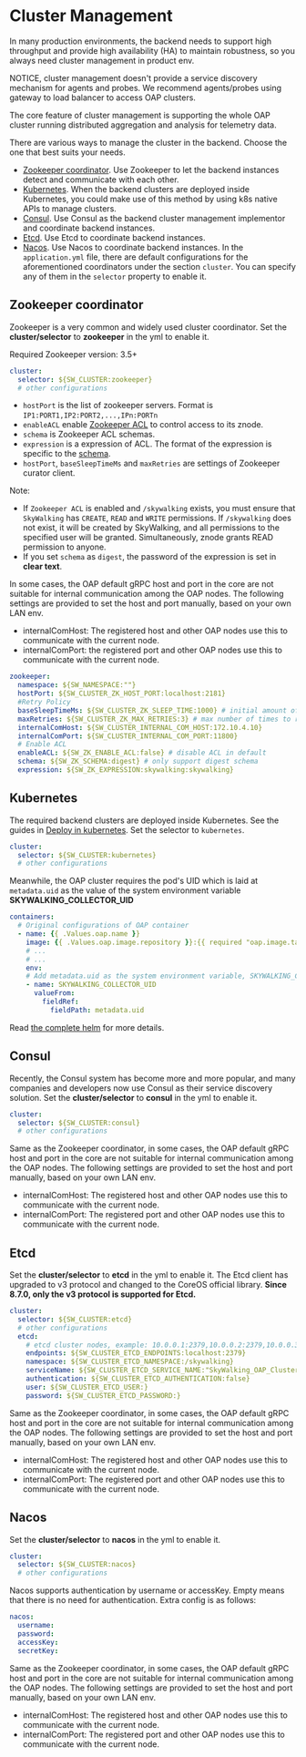 # Cluster Management

In many production environments, the backend needs to support high throughput and provide high availability (HA) to
maintain robustness,
so you always need cluster management in product env.

NOTICE, cluster management doesn't provide a service discovery mechanism for agents and probes. We recommend
agents/probes using
gateway to load balancer to access OAP clusters.

The core feature of cluster management is supporting the whole OAP cluster running distributed aggregation and analysis
for telemetry data.

There are various ways to manage the cluster in the backend. Choose the one that best suits your needs.

- [Zookeeper coordinator](#zookeeper-coordinator). Use Zookeeper to let the backend instances detect and communicate
  with each other.
- [Kubernetes](#kubernetes). When the backend clusters are deployed inside Kubernetes, you could make use of this method
  by using k8s native APIs to manage clusters.
- [Consul](#consul). Use Consul as the backend cluster management implementor and coordinate backend instances.
- [Etcd](#etcd). Use Etcd to coordinate backend instances.
- [Nacos](#nacos). Use Nacos to coordinate backend instances.
  In the `application.yml` file, there are default configurations for the aforementioned coordinators under the
  section `cluster`.
  You can specify any of them in the `selector` property to enable it.

## Zookeeper coordinator

Zookeeper is a very common and widely used cluster coordinator. Set the **cluster/selector** to **zookeeper** in the yml
to enable it.

Required Zookeeper version: 3.5+

```yaml
cluster:
  selector: ${SW_CLUSTER:zookeeper}
  # other configurations
```

- `hostPort` is the list of zookeeper servers. Format is `IP1:PORT1,IP2:PORT2,...,IPn:PORTn`
- `enableACL`
  enable [Zookeeper ACL](https://zookeeper.apache.org/doc/r3.5.5/zookeeperProgrammers.html#sc_ZooKeeperAccessControl) to
  control access to its znode.
- `schema` is Zookeeper ACL schemas.
- `expression` is a expression of ACL. The format of the expression is specific to
  the [schema](https://zookeeper.apache.org/doc/r3.5.5/zookeeperProgrammers.html#sc_BuiltinACLSchemes).
- `hostPort`, `baseSleepTimeMs` and `maxRetries` are settings of Zookeeper curator client.

Note:

- If `Zookeeper ACL` is enabled and `/skywalking` exists, you must ensure that `SkyWalking` has `CREATE`, `READ`
  and `WRITE` permissions. If `/skywalking` does not exist, it will be created by SkyWalking, and all permissions to the
  specified user will be granted. Simultaneously, znode grants READ permission to anyone.
- If you set `schema` as `digest`, the password of the expression is set in **clear text**.

In some cases, the OAP default gRPC host and port in the core are not suitable for internal communication among the OAP
nodes.
The following settings are provided to set the host and port manually, based on your own LAN env.

- internalComHost: The registered host and other OAP nodes use this to communicate with the current node.
- internalComPort: the registered port and other OAP nodes use this to communicate with the current node.

```yaml
zookeeper:
  namespace: ${SW_NAMESPACE:""}
  hostPort: ${SW_CLUSTER_ZK_HOST_PORT:localhost:2181}
  #Retry Policy
  baseSleepTimeMs: ${SW_CLUSTER_ZK_SLEEP_TIME:1000} # initial amount of time to wait between retries
  maxRetries: ${SW_CLUSTER_ZK_MAX_RETRIES:3} # max number of times to retry
  internalComHost: ${SW_CLUSTER_INTERNAL_COM_HOST:172.10.4.10}
  internalComPort: ${SW_CLUSTER_INTERNAL_COM_PORT:11800}
  # Enable ACL
  enableACL: ${SW_ZK_ENABLE_ACL:false} # disable ACL in default
  schema: ${SW_ZK_SCHEMA:digest} # only support digest schema
  expression: ${SW_ZK_EXPRESSION:skywalking:skywalking}
``` 

## Kubernetes

The required backend clusters are deployed inside Kubernetes. See the guides in [Deploy in kubernetes](backend-k8s.md).
Set the selector to `kubernetes`.

```yaml
cluster:
  selector: ${SW_CLUSTER:kubernetes}
  # other configurations
```
Meanwhile, the OAP cluster requires the pod's UID which is laid at `metadata.uid` as the value of the system environment variable **SKYWALKING_COLLECTOR_UID**

```yaml
containers:
  # Original configurations of OAP container
  - name: {{ .Values.oap.name }}
    image: {{ .Values.oap.image.repository }}:{{ required "oap.image.tag is required" .Values.oap.image.tag }}
    # ...
    # ...
    env:
    # Add metadata.uid as the system environment variable, SKYWALKING_COLLECTOR_UID 
    - name: SKYWALKING_COLLECTOR_UID
      valueFrom:
        fieldRef:
          fieldPath: metadata.uid
```

Read [the complete helm](https://github.com/apache/skywalking-kubernetes/blob/476afd51d44589c77a4cbaac950272cd5d064ea9/chart/skywalking/templates/oap-deployment.yaml#L125) for more details.

## Consul

Recently, the Consul system has become more and more popular, and many companies and developers now use Consul as
their service discovery solution. Set the **cluster/selector** to **consul** in the yml to enable it.

```yaml
cluster:
  selector: ${SW_CLUSTER:consul}
  # other configurations
```

Same as the Zookeeper coordinator,
in some cases, the OAP default gRPC host and port in the core are not suitable for internal communication among the OAP
nodes.
The following settings are provided to set the host and port manually, based on your own LAN env.

- internalComHost: The registered host and other OAP nodes use this to communicate with the current node.
- internalComPort: The registered port and other OAP nodes use this to communicate with the current node.

## Etcd

Set the **cluster/selector** to **etcd** in the yml to enable it. The Etcd client has upgraded to v3 protocol and
changed to the CoreOS official library. **Since 8.7.0, only the v3 protocol is supported for Etcd.**

```yaml
cluster:
  selector: ${SW_CLUSTER:etcd}
  # other configurations
  etcd:
    # etcd cluster nodes, example: 10.0.0.1:2379,10.0.0.2:2379,10.0.0.3:2379
    endpoints: ${SW_CLUSTER_ETCD_ENDPOINTS:localhost:2379}
    namespace: ${SW_CLUSTER_ETCD_NAMESPACE:/skywalking}
    serviceName: ${SW_CLUSTER_ETCD_SERVICE_NAME:"SkyWalking_OAP_Cluster"}
    authentication: ${SW_CLUSTER_ETCD_AUTHENTICATION:false}
    user: ${SW_CLUSTER_ETCD_USER:}
    password: ${SW_CLUSTER_ETCD_PASSWORD:}
```

Same as the Zookeeper coordinator,
in some cases, the OAP default gRPC host and port in the core are not suitable for internal communication among the OAP
nodes.
The following settings are provided to set the host and port manually, based on your own LAN env.

- internalComHost: The registered host and other OAP nodes use this to communicate with the current node.
- internalComPort: The registered port and other OAP nodes use this to communicate with the current node.

## Nacos

Set the **cluster/selector** to **nacos** in the yml to enable it.

```yaml
cluster:
  selector: ${SW_CLUSTER:nacos}
  # other configurations
```

Nacos supports authentication by username or accessKey. Empty means that there is no need for authentication. Extra
config is as follows:

```yaml
nacos:
  username:
  password:
  accessKey:
  secretKey:
```

Same as the Zookeeper coordinator,
in some cases, the OAP default gRPC host and port in the core are not suitable for internal communication among the OAP
nodes.
The following settings are provided to set the host and port manually, based on your own LAN env.

- internalComHost: The registered host and other OAP nodes use this to communicate with the current node.
- internalComPort: The registered port and other OAP nodes use this to communicate with the current node.
